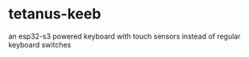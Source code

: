 # tetanus-keeb
an esp32-s3 powered keyboard with touch sensors instead of regular keyboard switches
